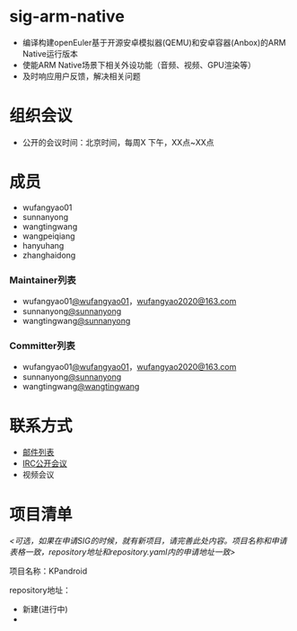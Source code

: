 
# sig-arm-native

- 编译构建openEuler基于开源安卓模拟器(QEMU)和安卓容器(Anbox)的ARM Native运行版本
- 使能ARM Native场景下相关外设功能（音频、视频、GPU渲染等）
- 及时响应用户反馈，解决相关问题

# 组织会议

- 公开的会议时间：北京时间，每周X 下午，XX点~XX点

# 成员

- wufangyao01
- sunnanyong
- wangtingwang
- wangpeiqiang
- hanyuhang
- zhanghaidong
### Maintainer列表

- wufangyao01[@wufangyao01](https://gitee.com/wufangyao01)，wufangyao2020@163.com
- sunnanyong[@sunnanyong](https://gitee.com/sunnanyong)
- wangtingwang[@sunnanyong](https://gitee.com/wangtingwang)

### Committer列表

- wufangyao01[@wufangyao01](https://gitee.com/wufangyao01)，wufangyao2020@163.com
- sunnanyong[@sunnanyong](https://gitee.com/sunnanyong)
- wangtingwang[@wangtingwang](https://gitee.com/wangtingwang)

# 联系方式

- [邮件列表](sig-arm-native@openeuler.org)
- [IRC公开会议]()
- 视频会议



# 项目清单

*<可选，如果在申请SIG的时候，就有新项目，请完善此处内容。项目名称和申请表格一致，repository地址和repository.yaml内的申请地址一致>*

项目名称：KPandroid

repository地址：

- 新建(进行中)
- 